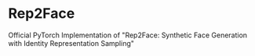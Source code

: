 # Rep2Face
Official PyTorch Implementation of "Rep2Face: Synthetic Face Generation with Identity Representation Sampling"
